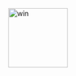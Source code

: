 
<a style="float: right;" width="120" href="https://zhuanlan.zhihu.com/p/533198387">
  <img align="right" width="120" alt="win" src="https://user-images.githubusercontent.com/39949564/157803999-f751f1b3-45f8-4ec2-9cba-68a0d0bf2e9a.png">
</a>
